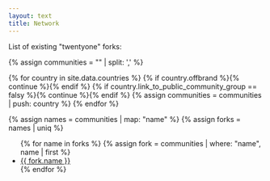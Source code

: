 ```yaml
---
layout: text 
title: Network
---
```


List of existing "twentyone" forks:

{% assign communities = "" | split: ',' %}

{% for country in site.data.countries %}
{% if country.offbrand %}{% continue %}{% endif %}
{% if country.link_to_public_community_group == falsy %}{% continue %}{% endif %}
{% assign communities = communities | push: country %}
{% endfor %}

{% assign names = communities | map: "name" %}
{% assign forks = names | uniq %}

<ul>
{% for name in forks %}
{% assign fork = communities | where: "name", name | first %}
<li><a href="{{ fork.link_to_public_community_group }}" target="_blank">{{ fork.name }}</a></li>
{% endfor %}
</ul>
